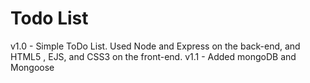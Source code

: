 # Todo List
v1.0 - Simple ToDo List. Used Node and Express on the back-end, and HTML5 , EJS, and CSS3 on the front-end.
v1.1 - Added mongoDB and Mongoose
